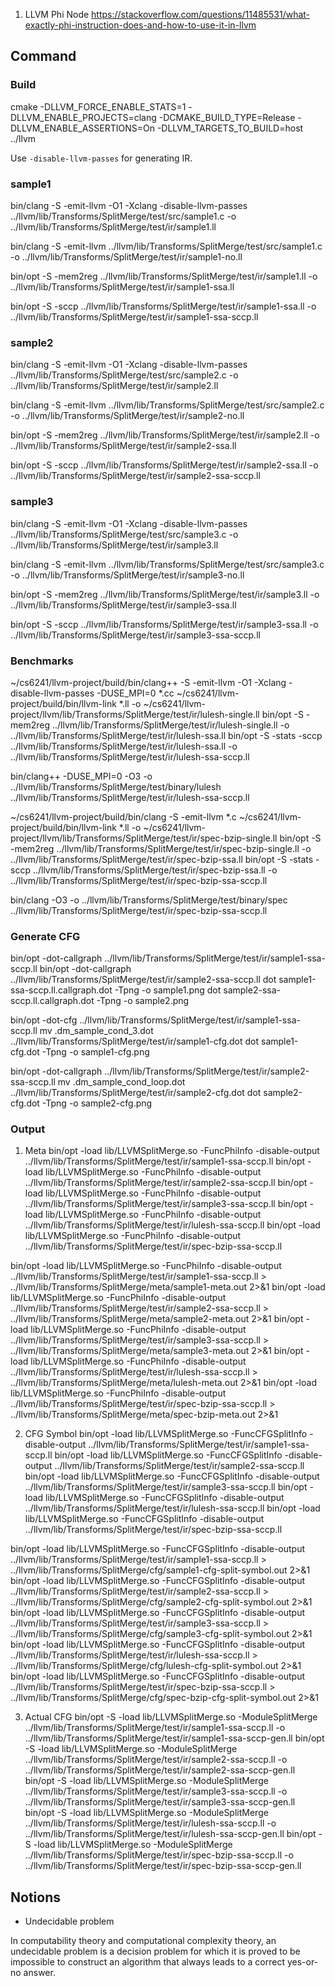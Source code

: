 1. LLVM Phi Node
https://stackoverflow.com/questions/11485531/what-exactly-phi-instruction-does-and-how-to-use-it-in-llvm


## Command
### Build
cmake -DLLVM_FORCE_ENABLE_STATS=1 -DLLVM_ENABLE_PROJECTS=clang -DCMAKE_BUILD_TYPE=Release -DLLVM_ENABLE_ASSERTIONS=On -DLLVM_TARGETS_TO_BUILD=host ../llvm

Use `-disable-llvm-passes` for generating IR.

### sample1
bin/clang -S -emit-llvm -O1 -Xclang -disable-llvm-passes ../llvm/lib/Transforms/SplitMerge/test/src/sample1.c -o ../llvm/lib/Transforms/SplitMerge/test/ir/sample1.ll

bin/clang -S -emit-llvm ../llvm/lib/Transforms/SplitMerge/test/src/sample1.c -o ../llvm/lib/Transforms/SplitMerge/test/ir/sample1-no.ll

bin/opt -S -mem2reg ../llvm/lib/Transforms/SplitMerge/test/ir/sample1.ll -o ../llvm/lib/Transforms/SplitMerge/test/ir/sample1-ssa.ll

bin/opt -S -sccp ../llvm/lib/Transforms/SplitMerge/test/ir/sample1-ssa.ll -o ../llvm/lib/Transforms/SplitMerge/test/ir/sample1-ssa-sccp.ll

### sample2
bin/clang -S -emit-llvm -O1 -Xclang -disable-llvm-passes ../llvm/lib/Transforms/SplitMerge/test/src/sample2.c -o ../llvm/lib/Transforms/SplitMerge/test/ir/sample2.ll

bin/clang -S -emit-llvm ../llvm/lib/Transforms/SplitMerge/test/src/sample2.c -o ../llvm/lib/Transforms/SplitMerge/test/ir/sample2-no.ll

bin/opt -S -mem2reg ../llvm/lib/Transforms/SplitMerge/test/ir/sample2.ll -o ../llvm/lib/Transforms/SplitMerge/test/ir/sample2-ssa.ll

bin/opt -S -sccp ../llvm/lib/Transforms/SplitMerge/test/ir/sample2-ssa.ll -o ../llvm/lib/Transforms/SplitMerge/test/ir/sample2-ssa-sccp.ll

### sample3
bin/clang -S -emit-llvm -O1 -Xclang -disable-llvm-passes ../llvm/lib/Transforms/SplitMerge/test/src/sample3.c -o ../llvm/lib/Transforms/SplitMerge/test/ir/sample3.ll

bin/clang -S -emit-llvm ../llvm/lib/Transforms/SplitMerge/test/src/sample3.c -o ../llvm/lib/Transforms/SplitMerge/test/ir/sample3-no.ll

bin/opt -S -mem2reg ../llvm/lib/Transforms/SplitMerge/test/ir/sample3.ll -o ../llvm/lib/Transforms/SplitMerge/test/ir/sample3-ssa.ll

bin/opt -S -sccp ../llvm/lib/Transforms/SplitMerge/test/ir/sample3-ssa.ll -o ../llvm/lib/Transforms/SplitMerge/test/ir/sample3-ssa-sccp.ll

### Benchmarks
~/cs6241/llvm-project/build/bin/clang++ -S -emit-llvm -O1 -Xclang -disable-llvm-passes -DUSE_MPI=0 *.cc
~/cs6241/llvm-project/build/bin/llvm-link *.ll -o ~/cs6241/llvm-project/llvm/lib/Transforms/SplitMerge/test/ir/lulesh-single.ll
bin/opt -S -mem2reg ../llvm/lib/Transforms/SplitMerge/test/ir/lulesh-single.ll -o ../llvm/lib/Transforms/SplitMerge/test/ir/lulesh-ssa.ll
bin/opt -S -stats -sccp ../llvm/lib/Transforms/SplitMerge/test/ir/lulesh-ssa.ll -o ../llvm/lib/Transforms/SplitMerge/test/ir/lulesh-ssa-sccp.ll

bin/clang++ -DUSE_MPI=0 -O3 -o ../llvm/lib/Transforms/SplitMerge/test/binary/lulesh ../llvm/lib/Transforms/SplitMerge/test/ir/lulesh-ssa-sccp.ll

~/cs6241/llvm-project/build/bin/clang -S -emit-llvm *.c
~/cs6241/llvm-project/build/bin/llvm-link *.ll -o ~/cs6241/llvm-project/llvm/lib/Transforms/SplitMerge/test/ir/spec-bzip-single.ll
bin/opt -S -mem2reg ../llvm/lib/Transforms/SplitMerge/test/ir/spec-bzip-single.ll -o ../llvm/lib/Transforms/SplitMerge/test/ir/spec-bzip-ssa.ll
bin/opt -S -stats -sccp ../llvm/lib/Transforms/SplitMerge/test/ir/spec-bzip-ssa.ll -o ../llvm/lib/Transforms/SplitMerge/test/ir/spec-bzip-ssa-sccp.ll

bin/clang -O3 -o ../llvm/lib/Transforms/SplitMerge/test/binary/spec ../llvm/lib/Transforms/SplitMerge/test/ir/spec-bzip-ssa-sccp.ll

### Generate CFG
bin/opt -dot-callgraph ../llvm/lib/Transforms/SplitMerge/test/ir/sample1-ssa-sccp.ll
bin/opt -dot-callgraph ../llvm/lib/Transforms/SplitMerge/test/ir/sample2-ssa-sccp.ll
dot sample1-ssa-sccp.ll.callgraph.dot -Tpng -o sample1.png
dot sample2-ssa-sccp.ll.callgraph.dot -Tpng -o sample2.png

bin/opt -dot-cfg ../llvm/lib/Transforms/SplitMerge/test/ir/sample1-ssa-sccp.ll
mv .dm_sample_cond_3.dot ../llvm/lib/Transforms/SplitMerge/test/ir/sample1-cfg.dot
dot sample1-cfg.dot -Tpng -o sample1-cfg.png

bin/opt -dot-callgraph ../llvm/lib/Transforms/SplitMerge/test/ir/sample2-ssa-sccp.ll
mv .dm_sample_cond_loop.dot ../llvm/lib/Transforms/SplitMerge/test/ir/sample2-cfg.dot
dot sample2-cfg.dot -Tpng -o sample2-cfg.png

### Output
1. Meta
bin/opt -load lib/LLVMSplitMerge.so -FuncPhiInfo -disable-output ../llvm/lib/Transforms/SplitMerge/test/ir/sample1-ssa-sccp.ll
bin/opt -load lib/LLVMSplitMerge.so -FuncPhiInfo -disable-output ../llvm/lib/Transforms/SplitMerge/test/ir/sample2-ssa-sccp.ll
bin/opt -load lib/LLVMSplitMerge.so -FuncPhiInfo -disable-output ../llvm/lib/Transforms/SplitMerge/test/ir/sample3-ssa-sccp.ll
bin/opt -load lib/LLVMSplitMerge.so -FuncPhiInfo -disable-output ../llvm/lib/Transforms/SplitMerge/test/ir/lulesh-ssa-sccp.ll
bin/opt -load lib/LLVMSplitMerge.so -FuncPhiInfo -disable-output ../llvm/lib/Transforms/SplitMerge/test/ir/spec-bzip-ssa-sccp.ll

bin/opt -load lib/LLVMSplitMerge.so -FuncPhiInfo -disable-output ../llvm/lib/Transforms/SplitMerge/test/ir/sample1-ssa-sccp.ll > ../llvm/lib/Transforms/SplitMerge/meta/sample1-meta.out 2>&1
bin/opt -load lib/LLVMSplitMerge.so -FuncPhiInfo -disable-output ../llvm/lib/Transforms/SplitMerge/test/ir/sample2-ssa-sccp.ll > ../llvm/lib/Transforms/SplitMerge/meta/sample2-meta.out 2>&1
bin/opt -load lib/LLVMSplitMerge.so -FuncPhiInfo -disable-output ../llvm/lib/Transforms/SplitMerge/test/ir/sample3-ssa-sccp.ll > ../llvm/lib/Transforms/SplitMerge/meta/sample3-meta.out 2>&1
bin/opt -load lib/LLVMSplitMerge.so -FuncPhiInfo -disable-output ../llvm/lib/Transforms/SplitMerge/test/ir/lulesh-ssa-sccp.ll > ../llvm/lib/Transforms/SplitMerge/meta/lulesh-meta.out 2>&1
bin/opt -load lib/LLVMSplitMerge.so -FuncPhiInfo -disable-output ../llvm/lib/Transforms/SplitMerge/test/ir/spec-bzip-ssa-sccp.ll > ../llvm/lib/Transforms/SplitMerge/meta/spec-bzip-meta.out 2>&1

2. CFG Symbol
bin/opt -load lib/LLVMSplitMerge.so -FuncCFGSplitInfo -disable-output ../llvm/lib/Transforms/SplitMerge/test/ir/sample1-ssa-sccp.ll
bin/opt -load lib/LLVMSplitMerge.so -FuncCFGSplitInfo -disable-output ../llvm/lib/Transforms/SplitMerge/test/ir/sample2-ssa-sccp.ll
bin/opt -load lib/LLVMSplitMerge.so -FuncCFGSplitInfo -disable-output ../llvm/lib/Transforms/SplitMerge/test/ir/sample3-ssa-sccp.ll
bin/opt -load lib/LLVMSplitMerge.so -FuncCFGSplitInfo -disable-output ../llvm/lib/Transforms/SplitMerge/test/ir/lulesh-ssa-sccp.ll
bin/opt -load lib/LLVMSplitMerge.so -FuncCFGSplitInfo -disable-output ../llvm/lib/Transforms/SplitMerge/test/ir/spec-bzip-ssa-sccp.ll

bin/opt -load lib/LLVMSplitMerge.so -FuncCFGSplitInfo -disable-output ../llvm/lib/Transforms/SplitMerge/test/ir/sample1-ssa-sccp.ll > ../llvm/lib/Transforms/SplitMerge/cfg/sample1-cfg-split-symbol.out 2>&1
bin/opt -load lib/LLVMSplitMerge.so -FuncCFGSplitInfo -disable-output ../llvm/lib/Transforms/SplitMerge/test/ir/sample2-ssa-sccp.ll > ../llvm/lib/Transforms/SplitMerge/cfg/sample2-cfg-split-symbol.out 2>&1
bin/opt -load lib/LLVMSplitMerge.so -FuncCFGSplitInfo -disable-output ../llvm/lib/Transforms/SplitMerge/test/ir/sample3-ssa-sccp.ll > ../llvm/lib/Transforms/SplitMerge/cfg/sample3-cfg-split-symbol.out 2>&1
bin/opt -load lib/LLVMSplitMerge.so -FuncCFGSplitInfo -disable-output ../llvm/lib/Transforms/SplitMerge/test/ir/lulesh-ssa-sccp.ll > ../llvm/lib/Transforms/SplitMerge/cfg/lulesh-cfg-split-symbol.out 2>&1
bin/opt -load lib/LLVMSplitMerge.so -FuncCFGSplitInfo -disable-output ../llvm/lib/Transforms/SplitMerge/test/ir/spec-bzip-ssa-sccp.ll > ../llvm/lib/Transforms/SplitMerge/cfg/spec-bzip-cfg-split-symbol.out 2>&1

3. Actual CFG
bin/opt -S -load lib/LLVMSplitMerge.so -ModuleSplitMerge ../llvm/lib/Transforms/SplitMerge/test/ir/sample1-ssa-sccp.ll -o ../llvm/lib/Transforms/SplitMerge/test/ir/sample1-ssa-sccp-gen.ll
bin/opt -S -load lib/LLVMSplitMerge.so -ModuleSplitMerge ../llvm/lib/Transforms/SplitMerge/test/ir/sample2-ssa-sccp.ll -o ../llvm/lib/Transforms/SplitMerge/test/ir/sample2-ssa-sccp-gen.ll
bin/opt -S -load lib/LLVMSplitMerge.so -ModuleSplitMerge ../llvm/lib/Transforms/SplitMerge/test/ir/sample3-ssa-sccp.ll -o ../llvm/lib/Transforms/SplitMerge/test/ir/sample3-ssa-sccp-gen.ll
bin/opt -S -load lib/LLVMSplitMerge.so -ModuleSplitMerge ../llvm/lib/Transforms/SplitMerge/test/ir/lulesh-ssa-sccp.ll -o ../llvm/lib/Transforms/SplitMerge/test/ir/lulesh-ssa-sccp-gen.ll
bin/opt -S -load lib/LLVMSplitMerge.so -ModuleSplitMerge ../llvm/lib/Transforms/SplitMerge/test/ir/spec-bzip-ssa-sccp.ll -o ../llvm/lib/Transforms/SplitMerge/test/ir/spec-bzip-ssa-sccp-gen.ll

## Notions
- Undecidable problem

In computability theory and computational complexity theory, an undecidable problem is a decision problem for which it is proved to be impossible to construct an algorithm that always leads to a correct yes-or-no answer.